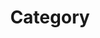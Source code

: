 ---
title: "Category"  
layout: categories  
permalink: /categories/  
author_profile: true  
sidebar_main: true  
---